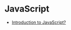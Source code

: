 # JavaScript
- [Introduction to JavaScript?](https://www.youtube.com/@Productmanagemententrepreneur)
